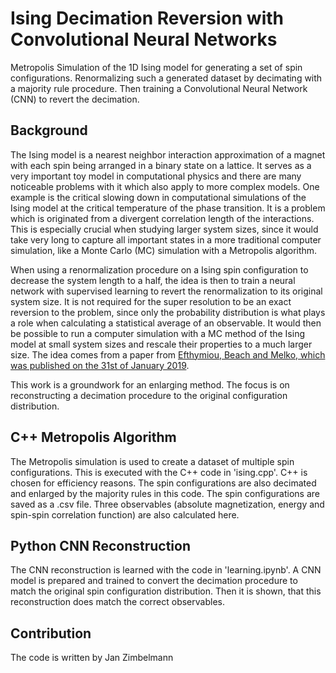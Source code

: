 # Ising Decimation Reversion with Convolutional Neural Networks

Metropolis Simulation of the 1D Ising model for generating a set of spin configurations. Renormalizing such a generated dataset by decimating with a majority rule procedure. Then training a Convolutional Neural Network (CNN) to revert the decimation.

## Background

The Ising model is a nearest neighbor interaction approximation of a magnet with each spin being arranged in a binary state on a lattice. It serves as a very important toy model in computational physics and there are many noticeable problems with it which also apply to more complex models. One example is the critical slowing down in computational simulations of the Ising model at the critical temperature of the phase transition. It is a problem which is originated from a divergent correlation length of the interactions. This is especially crucial when studying larger system sizes, since it would take very long to capture all important states in a more traditional computer simulation, like a Monte Carlo (MC) simulation with a Metropolis algorithm.

When using a renormalization procedure on a Ising spin configuration to decrease the system length to a half, the idea is then to train a neural network with supervised learning to revert the renormalization to its original system size. It is not required for the super resolution to be an exact reversion to the problem, since only the probability distribution is what plays a role when calculating a statistical average of an observable. It would then be possible to run a computer simulation with a MC method of the Ising model at small system sizes and rescale their properties to a much larger size. The idea comes from a paper from [Efthymiou, Beach and Melko, which was published on the 31st of January 2019](https://arxiv.org/abs/1810.02372).

This work is a groundwork for an enlarging method. The focus is on reconstructing a decimation procedure to the original configuration distribution.

## C++ Metropolis Algorithm

The Metropolis simulation is used to create a dataset of multiple spin configurations. This is executed with the C++ code in 'ising.cpp'. C++ is chosen for efficiency reasons. The spin configurations are also decimated and enlarged by the majority rules in this code. The spin configurations are saved as a .csv file. Three observables (absolute magnetization, energy and spin-spin correlation function) are also calculated here.

## Python CNN Reconstruction

The CNN reconstruction is learned with the code in 'learning.ipynb'. A CNN model is prepared and trained to convert the decimation procedure to match the original spin configuration distribution. Then it is shown, that this reconstruction does match the correct observables.

## Contribution

The code is written by Jan Zimbelmann
